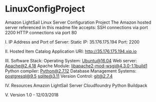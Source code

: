 # LinuxConfigProject
Amazon LightSail Linux Server Configuration Project
The Amazon hosted server referenced in this readme file accepts:
SSH connections via port 2200 
HTTP connections via port 80

I. IP Address and Port of Server:
Static IP:  35.176.175.194
Port:       2200

II. Hosted Item Catalog Application URI:
http://35.176.175.194.xip.io

III. Software Stack:
Operating System:   Ubuntu@16.04
Web server:         Apache@2.4.18 
Apache Module:      libapache2-mod-wsgi@4.3.0-1.1build1
Python compiler:    Python@2.7.12
Database Management Systems:
                    postgresql@9.5
                    sqlite@3.11
Version Control:    git@2.7.4


IV. Resources 
Amazon LightSail Server
Cloudfoundry Python Buildpack

V. Version 
1.0 - 12/03/2018
